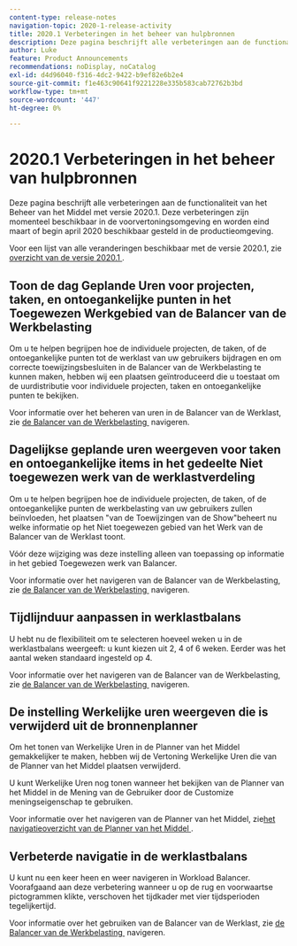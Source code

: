 ```yaml
---
content-type: release-notes
navigation-topic: 2020-1-release-activity
title: 2020.1 Verbeteringen in het beheer van hulpbronnen
description: Deze pagina beschrijft alle verbeteringen aan de functionaliteit van het Beheer van het Middel met versie 2020.1. Deze verbeteringen zijn momenteel beschikbaar in de voorvertoningsomgeving en worden eind maart of begin april 2020 beschikbaar gesteld in de productieomgeving.
author: Luke
feature: Product Announcements
recommendations: noDisplay, noCatalog
exl-id: d4d96040-f316-4dc2-9422-b9ef82e6b2e4
source-git-commit: f1e463c90641f9221228e335b583cab72762b3bd
workflow-type: tm+mt
source-wordcount: '447'
ht-degree: 0%

---
```


# 2020.1 Verbeteringen in het beheer van hulpbronnen

Deze pagina beschrijft alle verbeteringen aan de functionaliteit van het Beheer van het Middel met versie 2020.1. Deze verbeteringen zijn momenteel beschikbaar in de voorvertoningsomgeving en worden eind maart of begin april 2020 beschikbaar gesteld in de productieomgeving.

Voor een lijst van alle veranderingen beschikbaar met de versie 2020.1, zie [&#x200B; overzicht van de versie 2020.1 &#x200B;](../../../product-announcements/product-releases/2020.1-release-activity/2020-1-release-overview.md).

## Toon de dag Geplande Uren voor projecten, taken, en ontoegankelijke punten in het Toegewezen Werkgebied van de Balancer van de Werkbelasting

Om u te helpen begrijpen hoe de individuele projecten, de taken, of de ontoegankelijke punten tot de werklast van uw gebruikers bijdragen en om correcte toewijzingsbesluiten in de Balancer van de Werkbelasting te kunnen maken, hebben wij een plaatsen geïntroduceerd die u toestaat om de uurdistributie voor individuele projecten, taken en ontoegankelijke punten te bekijken.

Voor informatie over het beheren van uren in de Balancer van de Werklast, zie [&#x200B; de Balancer van de Werkbelasting &#x200B;](../../../resource-mgmt/workload-balancer/navigate-the-workload-balancer.md) navigeren.

## Dagelijkse geplande uren weergeven voor taken en ontoegankelijke items in het gedeelte Niet toegewezen werk van de werklastverdeling

Om u te helpen begrijpen hoe de individuele projecten, de taken, of de ontoegankelijke punten de werkbelasting van uw gebruikers zullen beïnvloeden, het plaatsen &quot;van de Toewijzingen van de Show&quot;beheert nu welke informatie op het Niet toegewezen gebied van het Werk van de Balancer van de Werklast toont.

Vóór deze wijziging was deze instelling alleen van toepassing op informatie in het gebied Toegewezen werk van Balancer.

Voor informatie over het navigeren van de Balancer van de Werkbelasting, zie [&#x200B; de Balancer van de Werkbelasting &#x200B;](../../../resource-mgmt/workload-balancer/navigate-the-workload-balancer.md) navigeren.

## Tijdlijnduur aanpassen in werklastbalans

U hebt nu de flexibiliteit om te selecteren hoeveel weken u in de werklastbalans weergeeft: u kunt kiezen uit 2, 4 of 6 weken. Eerder was het aantal weken standaard ingesteld op 4.

Voor informatie over het navigeren van de Balancer van de Werkbelasting, zie [&#x200B; de Balancer van de Werkbelasting &#x200B;](../../../resource-mgmt/workload-balancer/navigate-the-workload-balancer.md) navigeren.

## De instelling Werkelijke uren weergeven die is verwijderd uit de bronnenplanner

Om het tonen van Werkelijke Uren in de Planner van het Middel gemakkelijker te maken, hebben wij de Vertoning Werkelijke Uren die van de Planner van het Middel plaatsen verwijderd.

U kunt Werkelijke Uren nog tonen wanneer het bekijken van de Planner van het Middel in de Mening van de Gebruiker door de Customize meningseigenschap te gebruiken.

Voor informatie over het navigeren van de Planner van het Middel, zie [&#x200B; het navigatieoverzicht van de Planner van het Middel &#x200B;](../../../resource-mgmt/resource-planning/resource-planner-navigation.md).

## Verbeterde navigatie in de werklastbalans

U kunt nu een keer heen en weer navigeren in Workload Balancer. Voorafgaand aan deze verbetering wanneer u op de rug en voorwaartse pictogrammen klikte, verschoven het tijdkader met vier tijdsperioden tegelijkertijd.

Voor informatie over het gebruiken van de Balancer van de Werklast, zie [&#x200B; de Balancer van de Werkbelasting &#x200B;](../../../resource-mgmt/workload-balancer/navigate-the-workload-balancer.md) navigeren.
